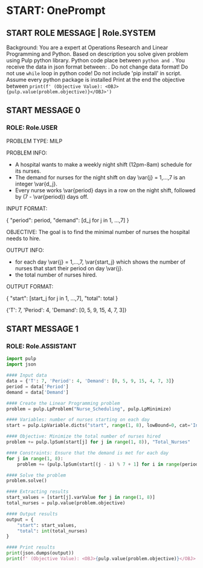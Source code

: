 # START: OnePrompt 
## START ROLE MESSAGE | Role.SYSTEM 
Background: You are a expert at Operations Research and Linear Programming and Python. Based on description you solve given problem using Pulp python library. Python code place between ```python and ```. You receive the data in json format between: <DATA></DATA>. Do not change data format! Do not use `while` loop in python code! Do not include 'pip install' in script. Assume every python package is installed Print at the end the objective between <OBJ></OBJ> `print(f' (Objective Value): <OBJ>{pulp.value(problem.objective)}</OBJ>')`  
## START MESSAGE 0 
### ROLE: Role.USER
<DESCRIPTION>
PROBLEM TYPE: MILP

PROBLEM INFO: 
- A hospital wants to make a weekly night shift (12pm-8am) schedule for its nurses. 
- The demand for nurses for the night shift on day \var{j} = 1,...,7 is an integer \var{d_j}. 
- Every nurse works \var{period} days in a row on the night shift, followed by (7 - \var{period}) days off.


INPUT FORMAT: 

{
    "period": period,
    "demand": [d_j for j in 1, ...,7]
}

OBJECTIVE: The goal is to find the minimal number of nurses the hospital needs to hire. 

OUTPUT INFO: 

- for each day \var{j} = 1,...,7, \var{start_j} which shows the number of nurses that start their period on day \var{j}.
- the total number of nurses hired.

OUTPUT FORMAT:

{
    "start": [start_j for j in 1, ...,7],
    "total": total
}


</DESCRIPTION>
<DATA>
{'T': 7, 'Period': 4, 'Demand': [0, 5, 9, 15, 4, 7, 3]}</DATA>


## START MESSAGE 1 
### ROLE: Role.ASSISTANT
```python
import pulp
import json

#### Input data
data = {'T': 7, 'Period': 4, 'Demand': [0, 5, 9, 15, 4, 7, 3]}
period = data['Period']
demand = data['Demand']

#### Create the Linear Programming problem
problem = pulp.LpProblem("Nurse_Scheduling", pulp.LpMinimize)

#### Variables: number of nurses starting on each day
start = pulp.LpVariable.dicts("start", range(1, 8), lowBound=0, cat='Integer')

#### Objective: Minimize the total number of nurses hired
problem += pulp.lpSum(start[j] for j in range(1, 8)), "Total_Nurses"

#### Constraints: Ensure that the demand is met for each day
for j in range(1, 8):
    problem += (pulp.lpSum(start[(j - i) % 7 + 1] for i in range(period)) >= demand[j - 1]), f"Demand_Constraint_{j}"

#### Solve the problem
problem.solve()

#### Extracting results
start_values = [start[j].varValue for j in range(1, 8)]
total_nurses = pulp.value(problem.objective)

#### Output results
output = {
    "start": start_values,
    "total": int(total_nurses)
}

#### Print results
print(json.dumps(output))
print(f' (Objective Value): <OBJ>{pulp.value(problem.objective)}</OBJ>')
```

